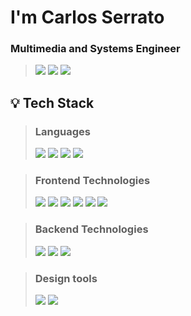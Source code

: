 # I'm Carlos Serrato
### Multimedia and Systems Engineer

> [<img src="https://ziadoua.github.io/m3-Markdown-Badges/badges/MyPortfolio/myportfolio1.svg">]()
> [<img src="https://ziadoua.github.io/m3-Markdown-Badges/badges/LinkedIn/linkedin1.svg">]()
> [<img src="https://ziadoua.github.io/m3-Markdown-Badges/badges/Telegram/telegram1.svg">]()

## 💡 Tech Stack
> ### Languages
> [<img src="https://ziadoua.github.io/m3-Markdown-Badges/badges/Python/python3.svg">]()
> [<img src="https://ziadoua.github.io/m3-Markdown-Badges/badges/Java/java1.svg">]()
> [<img src="https://ziadoua.github.io/m3-Markdown-Badges/badges/TypeScript/typescript1.svg">]()
> [<img src="https://ziadoua.github.io/m3-Markdown-Badges/badges/CSharp/csharp1.svg">]()

> ### Frontend Technologies
> [<img src="https://ziadoua.github.io/m3-Markdown-Badges/badges/React/react1.svg">]() 
> [<img src="https://ziadoua.github.io/m3-Markdown-Badges/badges/Angular/angular1.svg">]()
> [<img src="https://ziadoua.github.io/m3-Markdown-Badges/badges/Ionic/ionic1.svg">]()
> [<img src="https://ziadoua.github.io/m3-Markdown-Badges/badges/Redux/redux1.svg">]()
> [<img src="https://ziadoua.github.io/m3-Markdown-Badges/badges/Bootstrap/bootstrap1.svg">]()
> [<img src="https://ziadoua.github.io/m3-Markdown-Badges/badges/TailwindCSS/tailwindcss1.svg">]()

> ### Backend Technologies
> [<img src="https://ziadoua.github.io/m3-Markdown-Badges/badges/MongoDB/mongodb1.svg">]() 
> [<img src="https://ziadoua.github.io/m3-Markdown-Badges/badges/PostgreSQL/postgresql1.svg">]()
> [<img src="https://ziadoua.github.io/m3-Markdown-Badges/badges/MySQL/mysql1.svg">]()

> ### Design tools
> [<img src="https://ziadoua.github.io/m3-Markdown-Badges/badges/Illustrator/illustrator2.svg">]()
> [<img src="https://ziadoua.github.io/m3-Markdown-Badges/badges/Photoshop/photoshop3.svg">]()
